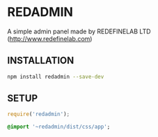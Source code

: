 # REDADMIN

A simple admin panel made by REDEFINELAB LTD (http://www.redefinelab.com)

## INSTALLATION

```bash
npm install redadmin --save-dev
```

## SETUP

```javascript
require('redadmin');
```

```sass
@import '~redadmin/dist/css/app';
```
